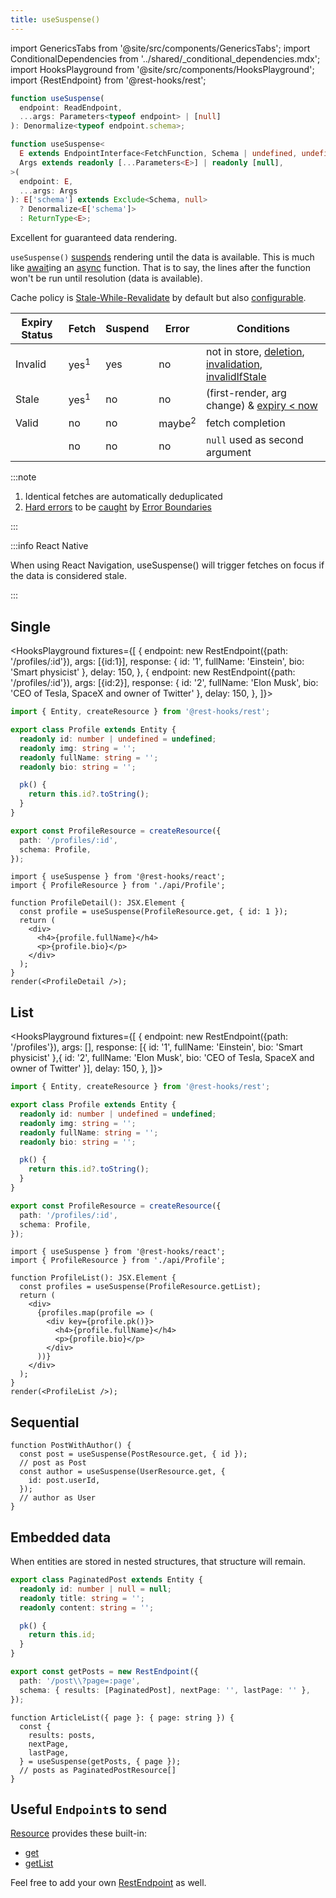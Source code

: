 ```yaml
---
title: useSuspense()
---
```


<head>
  <title>useSuspense() - Data fetching with Suspense</title>
  <meta name="docsearch:pagerank" content="10"/>
</head>

import GenericsTabs from '@site/src/components/GenericsTabs';
import ConditionalDependencies from '../shared/\_conditional_dependencies.mdx';
import HooksPlayground from '@site/src/components/HooksPlayground';
import {RestEndpoint} from '@rest-hooks/rest';

<GenericsTabs>

```typescript
function useSuspense(
  endpoint: ReadEndpoint,
  ...args: Parameters<typeof endpoint> | [null]
): Denormalize<typeof endpoint.schema>;
```

```typescript
function useSuspense<
  E extends EndpointInterface<FetchFunction, Schema | undefined, undefined>,
  Args extends readonly [...Parameters<E>] | readonly [null],
>(
  endpoint: E,
  ...args: Args
): E['schema'] extends Exclude<Schema, null>
  ? Denormalize<E['schema']>
  : ReturnType<E>;
```

</GenericsTabs>

Excellent for guaranteed data rendering.

`useSuspense()` [suspends](../getting-started/data-dependency#async-fallbacks) rendering until the data is available. This is much like [await](https://developer.mozilla.org/en-US/docs/Web/JavaScript/Reference/Operators/await)ing an [async](https://developer.mozilla.org/en-US/docs/Web/JavaScript/Reference/Statements/async_function) function. That is to say, the lines after the function won't be run until resolution (data is available).

Cache policy is [Stale-While-Revalidate](https://tools.ietf.org/html/rfc5861) by default but also [configurable](../getting-started/expiry-policy.md).

| Expiry Status | Fetch           | Suspend | Error             | Conditions                                                                                                                                                                          |
| ------------- | --------------- | ------- | ----------------- | ----------------------------------------------------------------------------------------------------------------------------------------------------------------------------------- |
| Invalid       | yes<sup>1</sup> | yes     | no                | not in store, [deletion](/rest/api/createResource#delete), [invalidation](./Controller.md#invalidate), [invalidIfStale](../getting-started/expiry-policy.md#endpointinvalidifstale) |
| Stale         | yes<sup>1</sup> | no      | no                | (first-render, arg change) & [expiry &lt; now](../getting-started/expiry-policy.md)                                                                                                 |
| Valid         | no              | no      | maybe<sup>2</sup> | fetch completion                                                                                                                                                                    |
|               | no              | no      | no                | `null` used as second argument                                                                                                                                                      |

:::note

1. Identical fetches are automatically deduplicated
2. [Hard errors](../getting-started/expiry-policy.md#error-policy) to be [caught](../getting-started/data-dependency#async-fallbacks) by [Error Boundaries](./AsyncBoundary.md)

:::

:::info React Native

When using React Navigation, useSuspense() will trigger fetches on focus if the data is considered
stale.

:::

<ConditionalDependencies />

## Single

<HooksPlayground fixtures={[
{
endpoint: new RestEndpoint({path: '/profiles/:id'}),
args: [{id:1}],
response: { id: '1', fullName: 'Einstein', bio: 'Smart physicist' },
delay: 150,
},
{
endpoint: new RestEndpoint({path: '/profiles/:id'}),
args: [{id:2}],
response: { id: '2', fullName: 'Elon Musk', bio: 'CEO of Tesla, SpaceX and owner of Twitter' },
delay: 150,
},
]}>

```typescript title="api/Profile.ts" collapsed
import { Entity, createResource } from '@rest-hooks/rest';

export class Profile extends Entity {
  readonly id: number | undefined = undefined;
  readonly img: string = '';
  readonly fullName: string = '';
  readonly bio: string = '';

  pk() {
    return this.id?.toString();
  }
}

export const ProfileResource = createResource({
  path: '/profiles/:id',
  schema: Profile,
});
```

```tsx title="ProfileList.tsx"
import { useSuspense } from '@rest-hooks/react';
import { ProfileResource } from './api/Profile';

function ProfileDetail(): JSX.Element {
  const profile = useSuspense(ProfileResource.get, { id: 1 });
  return (
    <div>
      <h4>{profile.fullName}</h4>
      <p>{profile.bio}</p>
    </div>
  );
}
render(<ProfileDetail />);
```

</HooksPlayground>

## List

<HooksPlayground fixtures={[
{
endpoint: new RestEndpoint({path: '/profiles'}),
args: [],
response: [{ id: '1', fullName: 'Einstein', bio: 'Smart physicist' },{ id: '2', fullName: 'Elon Musk', bio: 'CEO of Tesla, SpaceX and owner of Twitter' }],
delay: 150,
},
]}>

```typescript title="api/Profile.ts" collapsed
import { Entity, createResource } from '@rest-hooks/rest';

export class Profile extends Entity {
  readonly id: number | undefined = undefined;
  readonly img: string = '';
  readonly fullName: string = '';
  readonly bio: string = '';

  pk() {
    return this.id?.toString();
  }
}

export const ProfileResource = createResource({
  path: '/profiles/:id',
  schema: Profile,
});
```

```tsx title="ProfileList.tsx"
import { useSuspense } from '@rest-hooks/react';
import { ProfileResource } from './api/Profile';

function ProfileList(): JSX.Element {
  const profiles = useSuspense(ProfileResource.getList);
  return (
    <div>
      {profiles.map(profile => (
        <div key={profile.pk()}>
          <h4>{profile.fullName}</h4>
          <p>{profile.bio}</p>
        </div>
      ))}
    </div>
  );
}
render(<ProfileList />);
```

</HooksPlayground>

## Sequential

```tsx
function PostWithAuthor() {
  const post = useSuspense(PostResource.get, { id });
  // post as Post
  const author = useSuspense(UserResource.get, {
    id: post.userId,
  });
  // author as User
}
```

## Embedded data

When entities are stored in nested structures, that structure will remain.

```typescript
export class PaginatedPost extends Entity {
  readonly id: number | null = null;
  readonly title: string = '';
  readonly content: string = '';

  pk() {
    return this.id;
  }
}

export const getPosts = new RestEndpoint({
  path: '/post\\?page=:page',
  schema: { results: [PaginatedPost], nextPage: '', lastPage: '' },
});
```

```tsx
function ArticleList({ page }: { page: string }) {
  const {
    results: posts,
    nextPage,
    lastPage,
  } = useSuspense(getPosts, { page });
  // posts as PaginatedPostResource[]
}
```

## Useful `Endpoint`s to send

[Resource](/rest/api/createResource#members) provides these built-in:

- [get](/rest/api/createResource#get)
- [getList](/rest/api/createResource#getlist)

Feel free to add your own [RestEndpoint](/rest/api/RestEndpoint) as well.
